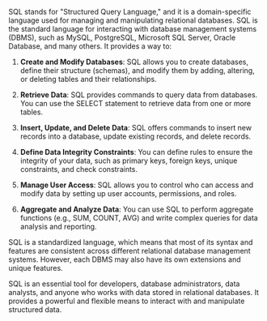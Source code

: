 SQL stands for "Structured Query Language," and it is a domain-specific language used for managing and manipulating relational databases. SQL is the standard language for interacting with database management systems (DBMS), such as MySQL, PostgreSQL, Microsoft SQL Server, Oracle Database, and many others. It provides a way to:

1. **Create and Modify Databases**: SQL allows you to create databases, define their structure (schemas), and modify them by adding, altering, or deleting tables and their relationships.

2. **Retrieve Data**: SQL provides commands to query data from databases. You can use the SELECT statement to retrieve data from one or more tables.

3. **Insert, Update, and Delete Data**: SQL offers commands to insert new records into a database, update existing records, and delete records.

4. **Define Data Integrity Constraints**: You can define rules to ensure the integrity of your data, such as primary keys, foreign keys, unique constraints, and check constraints.

5. **Manage User Access**: SQL allows you to control who can access and modify data by setting up user accounts, permissions, and roles.

6. **Aggregate and Analyze Data**: You can use SQL to perform aggregate functions (e.g., SUM, COUNT, AVG) and write complex queries for data analysis and reporting.

SQL is a standardized language, which means that most of its syntax and features are consistent across different relational database management systems. However, each DBMS may also have its own extensions and unique features.

SQL is an essential tool for developers, database administrators, data analysts, and anyone who works with data stored in relational databases. It provides a powerful and flexible means to interact with and manipulate structured data.